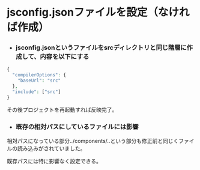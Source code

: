 # **jsconfig.jsonファイルを設定（なければ作成）**
* ### **jsconfig.jsonというファイルをsrcディレクトリと同じ階層に作成して、内容を以下にする**
```php
{
  "compilerOptions": {
    "baseUrl": "src"
  },
  "include": ["src"]
}
```
その後プロジェクトを再起動すれば反映完了。
<br>
* ### **既存の相対パスにしているファイルには影響**
相対パスになっている部分../components/..という部分も修正前と同じくファイルの読み込みがされていました。


既存パスには特に影響なく設定できる。